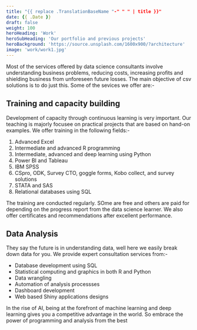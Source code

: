 ```yaml
---
title: "{{ replace .TranslationBaseName "-" " " | title }}"
date: {{ .Date }}
draft: false
weight: 100
heroHeading: 'Work'
heroSubHeading: 'Our portfolio and previous projects'
heroBackground: 'https://source.unsplash.com/1600x900/?architecture'
image: 'work/work1.jpg'
---
```


Most of the services offered by data science consultants involve understanding business problems, reducing costs, increasing profits and shielding business from unforeseen future losses. The main objective of csv solutions is to do just this. Some of the sevices we offer are:-

## Training and capacity building

Development of capacity through continuous learning is very important. Our teaching is majorly focusee on practical projects that are based on hand-on examples. We offer training in the following fields:-

1. Advanced Excel
2. Intermediate and advanced R programming
3. Intermediate, advanced and deep learning using Python
4. Power BI and Tableau
5. IBM SPSS
6. CSpro, ODK, Survey CTO, goggle forms, Kobo collect, and survey solutions
7. STATA and SAS
8. Relational databases using SQL

The training are conducted regularly. SOme are free and others are paid for depending on the progress report from the data science learner. We also offer certificates and recommendations after excellent performance.

## Data Analysis

They say the future is in understanding data, well here we easily break down data for you. We provide expert consultation services from:-


- Database development using SQL
- Statistical computing and graphics in both R and Python
- Data wrangling
- Automation of analysis processses
- Dashboard development
- Web based Shiny applications designs 

In the rise of AI, being at the forefront of machine learning and deep learning gives you a competitive advantage in the world. So embrace the power of programming and analysis from the best